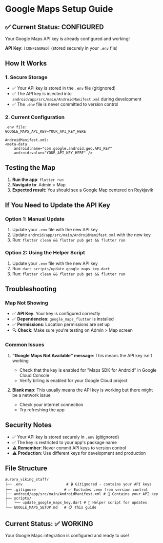 # Google Maps Setup Guide

## ✅ Current Status: CONFIGURED
Your Google Maps API key is already configured and working!

**API Key**: `[CONFIGURED]` (stored securely in your `.env` file)

## How It Works

### 1. Secure Storage
- ✅ Your API key is stored in the `.env` file (gitignored)
- ✅ The API key is injected into `android/app/src/main/AndroidManifest.xml` during development
- ✅ The `.env` file is never committed to version control

### 2. Current Configuration
```
.env file:
GOOGLE_MAPS_API_KEY=YOUR_API_KEY_HERE

AndroidManifest.xml:
<meta-data
    android:name="com.google.android.geo.API_KEY"
    android:value="YOUR_API_KEY_HERE" />
```

## Testing the Map

1. **Run the app**: `flutter run`
2. **Navigate to**: Admin > Map
3. **Expected result**: You should see a Google Map centered on Reykjavik

## If You Need to Update the API Key

### Option 1: Manual Update
1. Update your `.env` file with the new API key
2. Update `android/app/src/main/AndroidManifest.xml` with the new key
3. Run: `flutter clean && flutter pub get && flutter run`

### Option 2: Using the Helper Script
1. Update your `.env` file with the new API key
2. Run: `dart scripts/update_google_maps_key.dart`
3. Run: `flutter clean && flutter pub get && flutter run`

## Troubleshooting

### Map Not Showing
- ✅ **API Key**: Your key is configured correctly
- ✅ **Dependencies**: `google_maps_flutter` is installed
- ✅ **Permissions**: Location permissions are set up
- 🔍 **Check**: Make sure you're testing on Admin > Map screen

### Common Issues
1. **"Google Maps Not Available" message**: This means the API key isn't working
   - Check that the key is enabled for "Maps SDK for Android" in Google Cloud Console
   - Verify billing is enabled for your Google Cloud project

2. **Blank map**: This usually means the API key is working but there might be a network issue
   - Check your internet connection
   - Try refreshing the app

## Security Notes
- ✅ Your API key is stored securely in `.env` (gitignored)
- ✅ The key is restricted to your app's package name
- ⚠️ **Remember**: Never commit API keys to version control
- ⚠️ **Production**: Use different keys for development and production

## File Structure
```
aurora_viking_staff/
├── .env                    # 🔒 Gitignored - contains your API keys
├── .gitignore             # ✅ Excludes .env from version control
├── android/app/src/main/AndroidManifest.xml # 📱 Contains your API key
├── scripts/
│   └── update_google_maps_key.dart # 🔧 Helper script for updates
└── GOOGLE_MAPS_SETUP.md   # 📋 This guide
```

## Current Status: ✅ WORKING
Your Google Maps integration is configured and ready to use! 